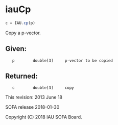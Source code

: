 # iauCp

```js
c = IAU.cp(p)
```

Copy a p-vector.

## Given:
```
   p        double[3]     p-vector to be copied
```

## Returned:
```
   c        double[3]     copy
```

This revision:  2013 June 18

SOFA release 2018-01-30

Copyright (C) 2018 IAU SOFA Board.